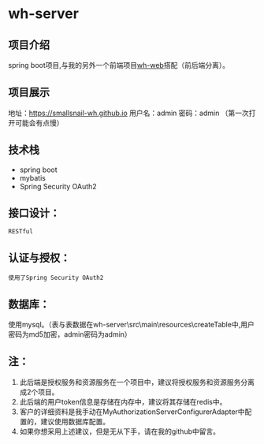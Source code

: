 # wh-server

项目介绍
--
spring boot项目,与我的另外一个前端项目[wh-web](https://github.com/smallsnail-wh/wh-web)搭配（前后端分离）。

项目展示
--
地址：https://smallsnail-wh.github.io
用户名：admin
密码：admin
（第一次打开可能会有点慢）

技术栈
--
 - spring boot
 - mybatis
 - Spring Security OAuth2

接口设计：
-----
	RESTful

认证与授权：
------
	使用了Spring Security OAuth2

数据库：
----
使用mysql。（表与表数据在wh-server\src\main\resources\createTable中,用户密码为md5加密，admin密码为admin）

注：
--
 1. 此后端是授权服务和资源服务在一个项目中，建议将授权服务和资源服务分离成2个项目。
 2. 此后端的用户token信息是存储在内存中，建议将其存储在redis中。
 3. 客户的详细资料是我手动在MyAuthorizationServerConfigurerAdapter中配置的，建议使用数据库配置。
 4. 如果你想采用上述建议，但是无从下手，请在我的github中留言。
